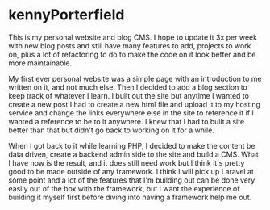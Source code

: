 # kennyPorterfield

This is my personal website and blog CMS. I hope to update it 3x per week with new blog posts and still have many features to add, projects to work on, plus a lot of refactoring to do to make the code on it look better and be more maintainable. 

My first ever personal website was a simple page with an introduction to me written on it, and not much else. Then I decided to add a blog section to keep track of whatever I learn. I built out the site but anytime I wanted to create a new post I had to create a new html file and upload it to my hosting service and change the links everywhere else in the site to reference it if I wanted a reference to be to it anywhere. I knew that I had to built a site better than that but didn't go back to working on it for a while.

When I got back to it while learning PHP, I decided to make the content be data driven, create a backend admin side to the site and build a CMS. What I have now is the result, and it does still need work but I think it's pretty good to be made outside of any framework. I think I will pick up Laravel at some point and a lot of the features that I'm building out can be done very easily out of the box with the framework, but I want the experience of building it myself first before diving into having a framework help me out.
